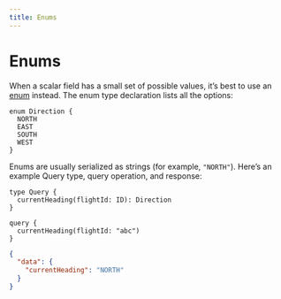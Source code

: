 ```yaml
---
title: Enums
---
```


# Enums
 
When a scalar field has a small set of possible values, it’s best to use an [enum](http://graphql.org/learn/schema/#enumeration-types) instead. The enum type declaration lists all the options:

```gql
enum Direction {
  NORTH
  EAST
  SOUTH
  WEST
}
```

Enums are usually serialized as strings (for example, `"NORTH"`). Here’s an example Query type, query operation, and response:

```gql
type Query {
  currentHeading(flightId: ID): Direction
}
```

```gql
query {
  currentHeading(flightId: "abc")
}
```

```json
{
  "data": {
    "currentHeading": "NORTH"
  }
}
```

